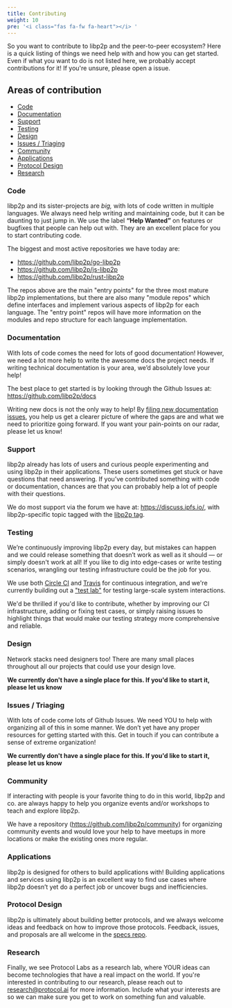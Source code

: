 ```yaml
---
title: Contributing
weight: 10
pre: '<i class="fas fa-fw fa-heart"></i> '
---
```


So you want to contribute to libp2p and the peer-to-peer ecosystem? Here is a quick listing
of things we need help with and how you can get started. Even if what you want
to do is not listed here, we probably accept contributions for it! If you're
unsure, please open a issue.


## Areas of contribution

- [Code](#code)
- [Documentation](#documentation)
- [Support](#support)
- [Testing](#testing)
- [Design](#design)
- [Issues / Triaging](#issues-triaging)
- [Community](#community)
- [Applications](#applications)
- [Protocol Design](#protocol-design)
- [Research](#research)


### Code

libp2p and its sister-projects are *big,* with lots of code written in
multiple languages. We always need help writing and maintaining code, but it
can be daunting to just jump in. We use the label **“Help Wanted”** on features
or bugfixes that people can help out with. They are an excellent place for you
to start contributing code.

The biggest and most active repositories we have today are:

- https://github.com/libp2p/go-libp2p
- https://github.com/libp2p/js-libp2p
- https://github.com/libp2p/rust-libp2p

The repos above are the main "entry points" for the three most mature libp2p
implementations, but there are also many "module repos" which define interfaces
and implement various aspects of libp2p for each language. The "entry point"
repos will have more information on the modules and repo structure for each
language implementation.

### Documentation

With lots of code comes the need for lots of good documentation! However, we
need a lot more help to write the awesome docs the project needs. If writing
technical documentation is your area, we’d absolutely love your help!

The best place to get started is by looking through the Github Issues at:
https://github.com/libp2p/docs

Writing new docs is not the only way to help! By
[filing new documentation issues](https://github.com/libp2p/docs/issues/new),
you help us get a clearer picture of where the gaps are and what we need to
prioritize going forward. If you want your pain-points on our radar, please
let us know!

### Support

libp2p already has lots of users and curious people experimenting and using
libp2p in their applications. These users sometimes get stuck or have questions
that need answering. If you’ve contributed something with code or documentation,
chances are that you can probably help a lot of people with their questions.

We do most support via the forum we have at: https://discuss.ipfs.io/, with
libp2p-specific topic tagged with the [libp2p tag](https://discuss.ipfs.io/tags/libp2p).

### Testing

We’re continuously improving libp2p every day, but mistakes can happen and we
could release something that doesn’t work as well as it should — or simply doesn't
work at all! If you like to dig into edge-cases or write testing scenarios,
wrangling our testing infrastructure could be the job for you.

We use both [Circle CI](https://circleci.com/) and [Travis](https://travis-ci.org/)
for continuous integration, and we're currently building out a
["test lab"](https://github.com/libp2p/testlab) for testing large-scale system
interactions.

We'd be thrilled if you'd like to contribute, whether by improving our CI
infrastructure, adding or fixing test cases, or simply raising issues to
highlight things that would make our testing strategy more comprehensive and
reliable.

### Design

Network stacks need designers too! There are many small places throughout all
our projects that could use your design love.

**We currently don't have a single place for this. If you'd like to start it, please let us know**


### Issues / Triaging

With lots of code come lots of Github Issues. We need YOU to help with
organizing all of this in some manner. We don’t yet have any proper resources
for getting started with this. Get in touch if you can contribute a sense of
extreme organization!

**We currently don't have a single place for this. If you'd like to start it, please let us know**


### Community

If interacting with people is your favorite thing to do in this world, libp2p and
co. are always happy to help you organize events and/or workshops to teach and
explore libp2p.

We have a repository (https://github.com/libp2p/community) for organizing
community events and would love your help to have meetups in more locations or
make the existing ones more regular.


### Applications

libp2p is designed for others to build applications with! Building
applications and services using libp2p is an excellent way to find use cases
where libp2p doesn’t yet do a perfect job or uncover bugs and inefficiencies.


### Protocol Design

libp2p is ultimately about building better protocols, and we always welcome ideas
and feedback on how to improve those protocols. Feedback, issues, and
proposals are all welcome in the [specs repo](https://github.com/libp2p/specs).

### Research

Finally, we see Protocol Labs as a research lab, where YOUR ideas can become
technologies that have a real impact on the world. If you're interested in
contributing to our research, please reach out to research@protocol.ai for
more information. Include what your interests are so we can make sure you get to
work on something fun and valuable.

